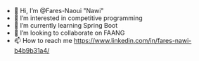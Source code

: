 - 👋 Hi, I’m @Fares-Naoui "Nawi"
- 👀 I’m interested in competitive programming
- 🌱 I’m currently learning Spring Boot
- 💞️ I’m looking to collaborate on FAANG
- 📫 How to reach me https://www.linkedin.com/in/fares-nawi-b4b9b31a4/

<!---
Fares-Nawi/Fares-Nawi is a ✨ special ✨ repository because its `README.md` (this file) appears on your GitHub profile.
You can click the Preview link to take a look at your changes.
--->

